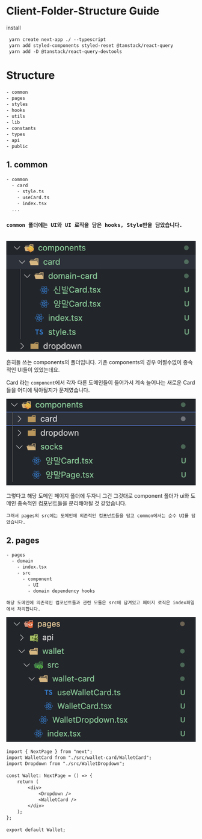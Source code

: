 # Client-Folder-Structure Guide

install

     yarn create next-app ./ --typescript
     yarn add styled-components styled-reset @tanstack/react-query
     yarn add -D @tanstack/react-query-devtools

# Structure

    - common
    - pages
    - styles
    - hooks
    - utils
    - lib
    - constants
    - types
    - api
    - public

## 1. common

    - common
      - card
        - style.ts
        - useCard.ts
        - index.tsx
      ...

### `common 폴더에는 UI와 UI 로직을 담은 hooks, Style만을 담았습니다.`

<br/>

<img src="./docs/docs1.png"/>

흔히들 쓰는 components의 폴더입니다. 기존 components의 경우 어쩔수없이 종속적인 UI들이 있었는데요.

Card 라는 `component`에서 각자 다른 도메인들이 들어가서 계속 늘어나는 새로운 Card들을 어디에 둬야될지가 문제였습니다.

<img src="./docs/docs2.png"/>

그렇다고 해당 도메인 페이지 폴더에 두자니 그건 그것대로 component 폴더가 ui와 도메인 종속적인 컴포넌트들을 분리해야될 것 같았습니다.

    그래서 pages의 src에는 도메인에 의존적인 컴포넌트들을 담고 common에서는 순수 UI를 담았습니다.

## 2. pages

    - pages
      - domain
        - index.tsx
        - src
          - component
            - UI
            - domain dependency hooks

`해당 도메인에 의존적인 컴포넌트들과 관련 모듈은 src에 담겨있고 페이지 로직은 index파일에서 처리합니다.`

<img src="./docs/docs3.png"/>

```tsx
import { NextPage } from "next";
import WalletCard from "./src/wallet-card/WalletCard";
import Dropdown from "./src/WalletDropdown";

const Wallet: NextPage = () => {
	return (
		<div>
			<Dropdown />
			<WalletCard />
		</div>
	);
};

export default Wallet;
```
